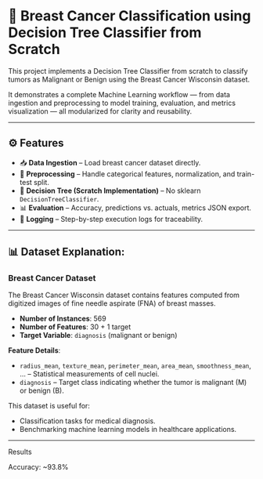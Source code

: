# 🧬 Breast Cancer Classification using Decision Tree Classifier from Scratch

This project implements a Decision Tree Classifier from scratch to classify tumors as Malignant or Benign using the Breast Cancer Wisconsin dataset.  

It demonstrates a complete Machine Learning workflow — from data ingestion and preprocessing to model training, evaluation, and metrics visualization — all modularized for clarity and reusability.

---

## ⚙️ Features
- 📥 **Data Ingestion** – Load breast cancer dataset directly.  
- 🧹 **Preprocessing** – Handle categorical features, normalization, and train-test split.  
- 🌳 **Decision Tree (Scratch Implementation)** – No sklearn `DecisionTreeClassifier`.  
- 📊 **Evaluation** – Accuracy, predictions vs. actuals, metrics JSON export.  
- 📝 **Logging** – Step-by-step execution logs for traceability.  

---

## 📊 Dataset Explanation:

### Breast Cancer Dataset
The Breast Cancer Wisconsin dataset contains features computed from digitized images of fine needle aspirate (FNA) of breast masses.

- **Number of Instances**: 569  
- **Number of Features**: 30 + 1 target  
- **Target Variable**: `diagnosis` (malignant or benign)

**Feature Details**:

- `radius_mean`, `texture_mean`, `perimeter_mean`, `area_mean`, `smoothness_mean`, ... – Statistical measurements of cell nuclei.  
- `diagnosis` – Target class indicating whether the tumor is malignant (M) or benign (B).

This dataset is useful for:

- Classification tasks for medical diagnosis.  
- Benchmarking machine learning models in healthcare applications.  
---

Results

Accuracy: ~93.8%

